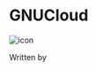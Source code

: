 # GNUCloud



![icon](https://github.com/malejandromorenov/cloud-ubuntu/blob/master/cloud.png)


Written by
